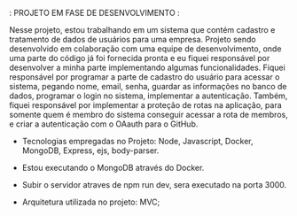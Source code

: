 : PROJETO EM FASE DE DESENVOLVIMENTO :

Nesse projeto, estou trabalhando em um sistema que contém cadastro e tratamento de dados de usuários para uma empresa. Projeto sendo desenvolvido em colaboração com uma equipe de desenvolvimento, onde uma parte do código já foi fornecida pronta e eu fiquei responsável por desenvolver a minha parte implementando algumas funcionalidades. Fiquei responsável por programar a parte de cadastro do usuário para acessar o sistema, pegando nome, email, senha, guardar as informações no banco de dados, programar o login no sistema, implementar a autenticação. Também, fiquei responsável por implementar a proteção de rotas na aplicação, para somente quem é membro do sistema conseguir acessar a rota de membros, e criar a autenticação com o OAauth para o GitHub.

- Tecnologias empregadas no Projeto: Node, Javascript, Docker, MongoDB, Express, ejs, body-parser. 

- Estou executando o MongoDB através do Docker. 

- Subir o servidor atraves de npm run dev, sera executado na porta 3000.

- Arquitetura utilizada no projeto: MVC;